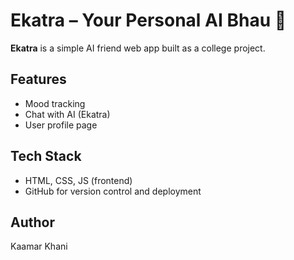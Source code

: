 # Ekatra – Your Personal AI Bhau 🤝

**Ekatra** is a simple AI friend web app built as a college project.

## Features
- Mood tracking
- Chat with AI (Ekatra)
- User profile page

## Tech Stack
- HTML, CSS, JS (frontend)
- GitHub for version control and deployment

## Author
Kaamar Khani
